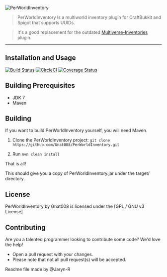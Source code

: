 ![PerWorldInventory](http://jalu.ch/ext/authme-docs/pwi_banner_main.png)

> PerWorldInventory Is a multiworld inventory plugin for CraftBukkit and Spigot that supports UUIDs.

> It's a good replacement for the outdated [Multiverse-Inventories](http://dev.bukkit.org/bukkit-plugins/multiverse-inventories/) plugin.
***

## Installation and Usage

[![Build Status](https://travis-ci.org/Gnat008/PerWorldInventory.svg?branch=master)](https://travis-ci.org/Gnat008/PerWorldInventory)
[![CircleCI](https://circleci.com/gh/Gnat008/PerWorldInventory.svg?style=svg)](https://circleci.com/gh/Gnat008/PerWorldInventory)
[![Coverage Status](https://coveralls.io/repos/github/Gnat008/PerWorldInventory/badge.svg?branch=master)](https://coveralls.io/github/Gnat008/PerWorldInventory?branch=master)

## Building Prerequisites
* JDK 7
* Maven

## Building

If you want to build PerWorldInventory yourself, you will need Maven.

1) Clone the PerWorldInventory project: ```git clone https://github.com/Gnat008/PerWorldInventory.git```

2) Run ```mvn clean install```

That is all!

This should give you a copy of PerWorldInventory.jar under the target/ directory.

## License

PerWorldInventory by Gnat008 is licensed under the [GPL / GNU v3 License].

## Contributing
Are you a talented programmer looking to contribute some code? We'd love the help!
* Open a pull request with your changes.
* Please note that not all pull request(s) will be accepted.

Readme file made by @Jaryn-R
